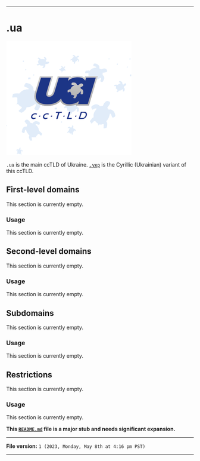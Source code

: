 
***

# .ua

![Dotua.png](/Domainiac/DB/ccTLD/Ukraine/dot/ua/PNG/Dotua.png)

`.ua` is the main ccTLD of Ukraine. [`.укр`](/Domainiac/DB/ccTLD/Ukraine/dot/укр/) is the Cyrillic (Ukrainian) variant of this ccTLD.

## First-level domains

This section is currently empty.

### Usage

This section is currently empty.

## Second-level domains

This section is currently empty.

### Usage

This section is currently empty.

## Subdomains

This section is currently empty.

### Usage

This section is currently empty.

## Restrictions

This section is currently empty.

### Usage

This section is currently empty.

**This [`README.md`](/Domainiac/DB/ccTLD/Ukraine/dot/ua/README.md) file is a major stub and needs significant expansion.**

***

**File version:** `1 (2023, Monday, May 8th at 4:16 pm PST)`

***
